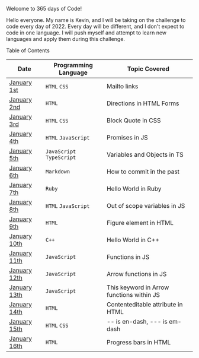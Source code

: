 Welcome to 365 days of Code!

Hello everyone. My name is Kevin, and I will be taking on the challenge to code every day of 2022. Every day will be different, and I don't expect to code in one language. I will push myself and attempt to learn new languages and apply them during this challenge.

 

Table of Contents

|Date|Programming Language|Topic Covered|
|----------------|-------------------------------|-----------------------------|
|[January 1st](https://github.com/Kberrio/365-Days-of-Code/tree/main/1.1)|`HTML`  `CSS` |Mailto links |
|[January 2nd](https://github.com/Kberrio/365-Days-of-Code/tree/main/1.2)|`HTML` |Directions in HTML Forms |
|[January 3rd](https://github.com/Kberrio/365-Days-of-Code/tree/main/1.3)|`HTML`  `CSS` |Block Quote in CSS|
|[January 4th](https://github.com/Kberrio/365-Days-of-Code/tree/main/1.4)|`HTML`  `JavaScript` |Promises in JS|
|[January 5th](https://github.com/Kberrio/365-Days-of-Code/tree/main/1.5)|`JavaScript`  `TypeScript`|Variables and Objects in TS|
|[January 6th](https://github.com/Kberrio/365-Days-of-Code/tree/main/1.6)|`Markdown` |How to commit in the past|
|[January 7th](https://github.com/Kberrio/365-Days-of-Code/tree/main/1.7)|`Ruby` |Hello World in Ruby|
|[January 8th](https://github.com/Kberrio/365-Days-of-Code/tree/main/1.8)|`HTML`  `JavaScript`|Out of scope variables in JS|
|[January 9th](https://github.com/Kberrio/365-Days-of-Code/tree/main/1.9)|`HTML`|Figure element in HTML|
|[January 10th](https://github.com/Kberrio/365-Days-of-Code/tree/main/1.10)|`C++`|Hello World in C++|
|[January 11th](https://github.com/Kberrio/365-Days-of-Code/tree/main/1.11)|`JavaScript`|Functions in JS|
|[January 12th](https://github.com/Kberrio/365-Days-of-Code/tree/main/1.12)|`JavaScript`|Arrow functions in JS|
|[January 13th](https://github.com/Kberrio/365-Days-of-Code/tree/main/1.13)|`JavaScript`|This keyword in Arrow functions within JS|
|[January 14th](https://github.com/Kberrio/365-Days-of-Code/tree/main/1.14)|`HTML`|Contenteditable attribute in HTML|
|[January 15th](https://github.com/Kberrio/365-Days-of-Code/tree/main/1.15)|`HTML`  `CSS` |-- is en-dash, --- is em-dash|
|[January 16th](https://github.com/Kberrio/365-Days-of-Code/tree/main/1.16)|`HTML`|Progress bars in HTML|